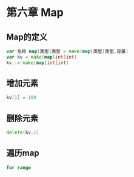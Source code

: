 # 第六章 Map

## Map的定义

```go
var 名称 map[类型]类型 = make(map[类型]类型,容量)
var kv = make(map[int]int)
kv := make(map[int]int)
```

## 增加元素

```go
kv[1] = 100
```

## 删除元素

```go
delete(kv,1)
```

## 遍历map

```go
for range
```

